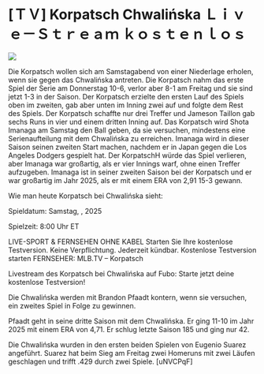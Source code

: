 # [ＴＶ] Korpatsch Chwalińska Ｌｉｖｅ－Ｓｔｒｅａｍ ｋｏｓｔｅｎｌｏｓ  
  
  
[![](https://i.imgur.com/qSNzIqt.png)](https://movie.rssnews.media/xjOSrOd.php)  
  
Die Korpatsch wollen sich am Samstagabend von einer Niederlage erholen, wenn sie gegen das Chwalińska antreten. Die Korpatsch nahm das erste Spiel der Serie am Donnerstag 10-6, verlor aber 8-1 am Freitag und sie sind jetzt 1-3 in der Saison. Der Korpatsch erzielte den ersten Lauf des Spiels oben im zweiten, gab aber unten im Inning zwei auf und folgte dem Rest des Spiels. Der Korpatsch schaffte nur drei Treffer und Jameson Taillon gab sechs Runs in vier und einem dritten Inning auf. Das Korpatsch wird Shota Imanaga am Samstag den Ball geben, da sie versuchen, mindestens eine Serienaufteilung mit dem Chwalińska zu erreichen. Imanaga wird in dieser Saison seinen zweiten Start machen, nachdem er in Japan gegen die Los Angeles Dodgers gespielt hat. Der KorpatschH würde das Spiel verlieren, aber Imanaga war großartig, als er vier Innings warf, ohne einen Treffer aufzugeben. Imanaga ist in seiner zweiten Saison bei der Korpatsch und er war großartig im Jahr 2025, als er mit einem ERA von 2,91 15-3 gewann.

Wie man heute Korpatsch bei Chwalińska sieht:

Spieldatum: Samstag, , 2025

Spielzeit: 8:00 Uhr ET

LIVE-SPORT & FERNSEHEN OHNE KABEL
Starten Sie Ihre kostenlose Testversion. Keine Verpflichtung. Jederzeit kündbar.
Kostenlose Testversion starten
FERNSEHER: MLB.TV – Korpatsch

Livestream des Korpatsch bei Chwalińska auf Fubo: Starte jetzt deine kostenlose Testversion!

Die Chwalińska werden mit Brandon Pfaadt kontern, wenn sie versuchen, ein zweites Spiel in Folge zu gewinnen.

Pfaadt geht in seine dritte Saison mit dem Chwalińska. Er ging 11-10 im Jahr 2025 mit einem ERA von 4,71. Er schlug letzte Saison 185 und ging nur 42.

Die Chwalińska wurden in den ersten beiden Spielen von Eugenio Suarez angeführt. Suarez hat beim Sieg am Freitag zwei Homeruns mit zwei Läufen geschlagen und trifft .429 durch zwei Spiele. [uNVCPqF]